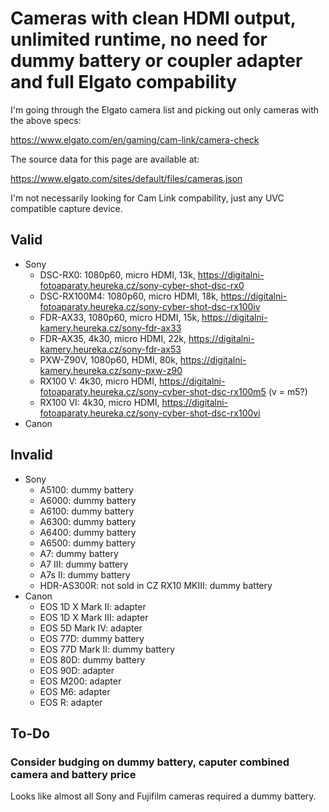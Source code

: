 # Cameras with clean HDMI output, unlimited runtime, no need for dummy battery or coupler adapter and full Elgato compability

I'm going through the Elgato camera list and picking out only cameras with the above specs:

https://www.elgato.com/en/gaming/cam-link/camera-check

The source data for this page are available at:

https://www.elgato.com/sites/default/files/cameras.json

I'm not necessarily looking for Cam Link compability, just any UVC compatible capture device.

## Valid

- Sony
  - DSC-RX0: 1080p60, micro HDMI, 13k, https://digitalni-fotoaparaty.heureka.cz/sony-cyber-shot-dsc-rx0
  - DSC-RX100M4: 1080p60, micro HDMI, 18k, https://digitalni-fotoaparaty.heureka.cz/sony-cyber-shot-dsc-rx100iv
  - FDR-AX33, 1080p60, micro HDMI, 15k, https://digitalni-kamery.heureka.cz/sony-fdr-ax33
  - FDR-AX35, 4k30, micro HDMI, 22k, https://digitalni-kamery.heureka.cz/sony-fdr-ax53
  - PXW-Z90V, 1080p60, HDMI, 80k, https://digitalni-kamery.heureka.cz/sony-pxw-z90
  - RX100 V: 4k30, micro HDMI, https://digitalni-fotoaparaty.heureka.cz/sony-cyber-shot-dsc-rx100m5 (v = m5?)
  - RX100 VI: 4k30, micro HDMI, https://digitalni-fotoaparaty.heureka.cz/sony-cyber-shot-dsc-rx100vi
- Canon

## Invalid

- Sony
  - A5100: dummy battery
  - A6000: dummy battery
  - A6100: dummy battery
  - A6300: dummy battery
  - A6400: dummy battery
  - A6500: dummy battery
  - A7: dummy battery
  - A7 III: dummy battery
  - A7s II: dummy battery
  - HDR-AS300R: not sold in CZ
  RX10 MKIII: dummy battery
- Canon
  - EOS 1D X Mark II: adapter
  - EOS 1D X Mark III: adapter
  - EOS 5D Mark IV: adapter
  - EOS 77D: dummy battery
  - EOS 77D Mark II: dummy battery
  - EOS 80D: dummy battery
  - EOS 90D: adapter
  - EOS M200: adapter
  - EOS M6: adapter
  - EOS R: adapter

## To-Do

### Consider budging on dummy battery, caputer combined camera and battery price

Looks like almost all Sony and Fujifilm cameras required a dummy battery.
